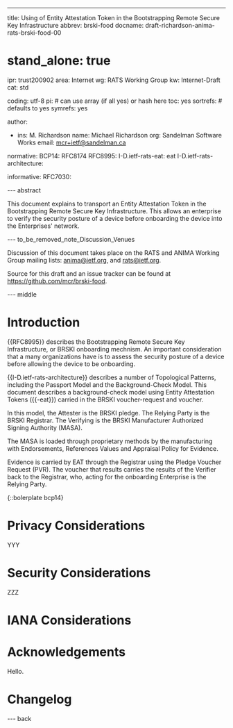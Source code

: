 ---
title: Using of Entity Attestation Token in the Bootstrapping Remote Secure Key Infrastructure
abbrev: brski-food
docname: draft-richardson-anima-rats-brski-food-00

# stand_alone: true

ipr: trust200902
area: Internet
wg: RATS Working Group
kw: Internet-Draft
cat: std

coding: utf-8
pi:    # can use array (if all yes) or hash here
  toc: yes
  sortrefs:   # defaults to yes
  symrefs: yes

author:

- ins: M. Richardson
  name: Michael Richardson
  org: Sandelman Software Works
  email: mcr+ietf@sandelman.ca

normative:
  BCP14: RFC8174
  RFC8995:
  I-D.ietf-rats-eat: eat
  I-D.ietf-rats-architecture:

informative:
  RFC7030:

--- abstract

This document explains to transport an Entity Attestation Token in the Bootstrapping Remote Secure Key Infrastructure.
This allows an enterprise to verify the security posture of a device before onboarding the device into the Enterprises' network.

--- to_be_removed_note_Discussion_Venues

Discussion of this document takes place on the
RATS and ANIMA Working Group mailing lists: anima@ietf.org, and rats@ietf.org.

Source for this draft and an issue tracker can be found at <https://github.com/mcr/brski-food>.

--- middle

# Introduction

{{RFC8995}} describes the Bootstrapping Remote Secure Key Infrastructure, or BRSKI onboarding mechnism.
An important consideration that a many organizations have is to assess the security posture of a device before allowing the device to be onboarding.

{{I-D.ietf-rats-architecture}} describes a number of Topological Patterns, including the Passport Model and the Background-Check Model.
This document describes a background-check model using Entity Attestation Tokens ({{-eat}}) carried in the BRSKI voucher-request and voucher.

In this model, the Attester is the BRSKI pledge.
The Relying Party is the BRSKI Registrar.
The Verifying is the BRSKI Manufacturer Authorized Signing Authority (MASA).

The MASA is loaded through proprietary methods by the manufacturing with Endorsements, References Values and Appraisal Policy for Evidence.

Evidence is carried by EAT through the Registrar using the Pledge Voucher Request (PVR).
The voucher that results carries the results of the Verifier back to the Registrar, who, acting for the onboarding Enterprise is the Relying Party.

{::bolerplate bcp14}

# Privacy Considerations

YYY

# Security Considerations

ZZZ

# IANA Considerations

# Acknowledgements

Hello.

# Changelog


--- back


